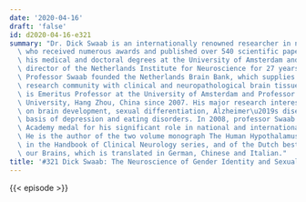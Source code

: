 ```yaml
---
date: '2020-04-16'
draft: 'false'
id: d2020-04-16-e321
summary: "Dr. Dick Swaab is an internationally renowned researcher in neuroscience,\
  \ who received numerous awards and published over 540 scientific papers. He earned\
  \ his medical and doctoral degrees at the University of Amsterdam and served as\
  \ director of the Netherlands Institute for Neuroscience for 27 years. In 1985,\
  \ Professor Swaab founded the Netherlands Brain Bank, which supplies the international\
  \ research community with clinical and neuropathological brain tissue. Dr. Swaab\
  \ is Emeritus Professor at the University of Amsterdam and Professor at Zhejiang\
  \ University, Hang Zhou, China since 2007. His major research interest focusses\
  \ on brain development, sexual differentiation, Alzheimer\u2019s disease, the neurobiological\
  \ basis of depression and eating disorders. In 2008, professor Swaab received the\
  \ Academy medal for his significant role in national and international neuroscience.\
  \ He is the author of the two volume monograph The Human Hypothalamus, which appeared\
  \ in the Handbook of Clinical Neurology series, and of the Dutch bestseller We are\
  \ our Brains, which is translated in German, Chinese and Italian."
title: '#321 Dick Swaab: The Neuroscience of Gender Identity and Sexual Orientation'
---
```

{{< episode >}}
